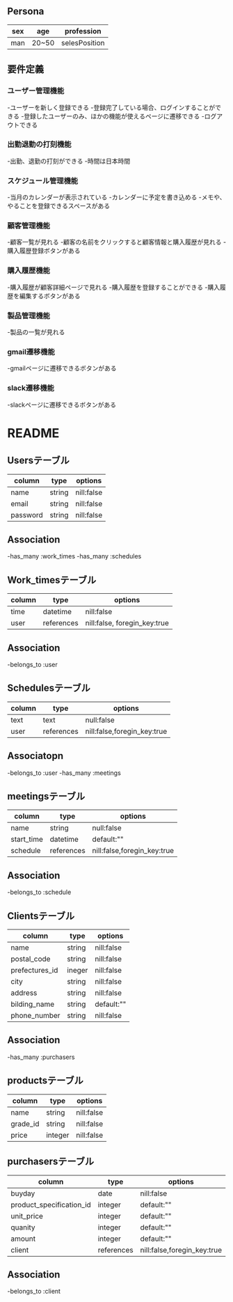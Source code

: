 ## Persona

|sex       |age     |profession   |
|----------|--------|-------------| 
|man       |20~50   |selesPosition|

## 要件定義

### ユーザー管理機能
-ユーザーを新しく登録できる
-登録完了している場合、ログインすることができる
-登録したユーザーのみ、ほかの機能が使えるページに遷移できる
-ログアウトできる


### 出勤退勤の打刻機能
-出勤、退勤の打刻ができる
-時間は日本時間

### スケジュール管理機能
-当月のカレンダーが表示されている
-カレンダーに予定を書き込める
-メモや、やることを登録できるスペースがある

### 顧客管理機能
-顧客一覧が見れる
-顧客の名前をクリックすると顧客情報と購入履歴が見れる
-購入履歴登録ボタンがある

### 購入履歴機能
-購入履歴が顧客詳細ページで見れる
-購入履歴を登録することができる
-購入履歴を編集するボタンがある

### 製品管理機能
-製品の一覧が見れる

### gmail遷移機能
-gmailページに遷移できるボタンがある

### slack遷移機能
-slackページに遷移できるボタンがある











# README


## Usersテーブル

|column    |type       |options          |
|----------|-----------|-----------------|
|name      |string     |nill:false       |
|email     |string     |nill:false       |
|password  |string     |nill:false       |

## Association
-has_many :work_times
-has_many :schedules



## Work_timesテーブル

|column            |type       |options                      |
|------------------|-----------|-----------------------------|
|time              |datetime   |nill:false                   |
|user              |references |nill:false, foregin_key:true |

## Association
-belongs_to :user



## Schedulesテーブル

|column           |type        |options                      |
|-----------------|------------|-----------------------------|
|text             |text        |null:false                   |
|user             |references  |nill:false,foregin_key:true  |

## Associatopn
-belongs_to :user
-has_many :meetings



## meetingsテーブル

|column           |type        |options                      |
|-----------------|------------|-----------------------------|
|name             |string      |null:false                   |
|start_time       |datetime    |default:""                   |
|schedule         |references  |nill:false,foregin_key:true  |

## Association
-belongs_to :schedule



## Clientsテーブル

|column           |type        |options                      |
|-----------------|------------|-----------------------------|
|name             |string      |nill:false                   |
|postal_code      |string      |nill:false                   |
|prefectures_id   |ineger      |nill:false                   |
|city             |string      |nill:false                   |
|address          |string      |nill:false                   |
|bilding_name     |string      |default:""                   |
|phone_number     |string      |nill:false                   |

## Association
-has_many :purchasers



## productsテーブル

|column           |type        |options                       |
|-----------------|------------|------------------------------|
|name             |string      |nill:false                    |
|grade_id         |string      |nill:false                    |
|price            |integer     |nill:false                    |



## purchasersテーブル

|column                   |type        |options                       |
|-------------------------|------------|------------------------------|
|buyday                   |date        |nill:false                    |
|product_specification_id |integer     |default:""                    |
|unit_price               |integer     |default:""                    |
|quanity                  |integer     |default:""                    |
|amount                   |integer     |default:""                    |
|client                   |references  |nill:false,foregin_key:true   |

## Association
-belongs_to :client


